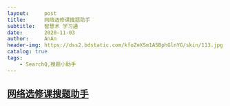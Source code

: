```yaml
---
layout:     post
title:      网络选修课搜题助手
subtitle:   智慧术 学习通
date:       2020-11-03
author:     AnAn
header-img: https://dss2.bdstatic.com/kfoZeXSm1A5BphGlnYG/skin/113.jpg
catalog: true
tags:
    - SearchQ,搜题小助手
---
```

## [网络选修课搜题助手](/SearchQ.html)
